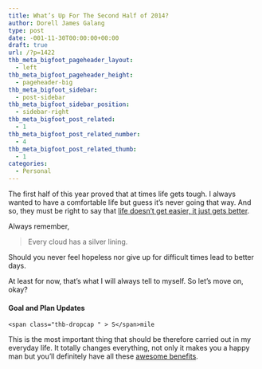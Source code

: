 ```yaml
---
title: What’s Up For The Second Half of 2014?
author: Dorell James Galang
type: post
date: -001-11-30T00:00:00+00:00
draft: true
url: /?p=1422
thb_meta_bigfoot_pageheader_layout:
  - left
thb_meta_bigfoot_pageheader_height:
  - pageheader-big
thb_meta_bigfoot_sidebar:
  - post-sidebar
thb_meta_bigfoot_sidebar_position:
  - sidebar-right
thb_meta_bigfoot_post_related:
  - 1
thb_meta_bigfoot_post_related_number:
  - 4
thb_meta_bigfoot_post_related_thumb:
  - 1
categories:
  - Personal
---
```


The first half of this year proved that at times life gets tough. I always wanted to have a comfortable life but guess it&#8217;s never going that way. And so, they must be right to say that <a href="http://dorellwp.localhost/personal/life/" target="_blank">life doesn&#8217;t get easier, it just gets better</a>.

Always remember,

> Every cloud has a silver lining.

Should you never feel hopeless nor give up for difficult times lead to better days.

At least for now, that&#8217;s what I will always tell to myself. So let&#8217;s move on, okay? <span class="wp-font-emots-emo-happy"></span>

#### Goal and Plan Updates

    <span class="thb-dropcap " > S</span>mile

This is the most important thing that should be therefore carried out in my everyday life. It totally changes everything, not only it makes you a happy man but you&#8217;ll definitely have all these <a href="http://dorellwp.localhost/personal/why-would-you-want-to-smile-more-often-now/" target="_blank">awesome benefits</a>.
